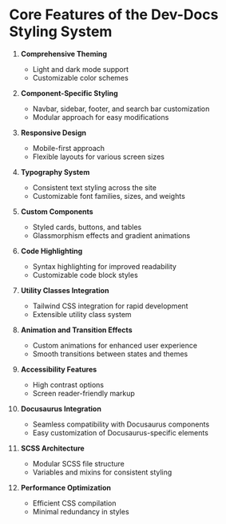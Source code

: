 

  # Core Features of the Dev-Docs Styling System

1. **Comprehensive Theming**
   - Light and dark mode support
   - Customizable color schemes

2. **Component-Specific Styling**
   - Navbar, sidebar, footer, and search bar customization
   - Modular approach for easy modifications

3. **Responsive Design**
   - Mobile-first approach
   - Flexible layouts for various screen sizes

4. **Typography System**
   - Consistent text styling across the site
   - Customizable font families, sizes, and weights

5. **Custom Components**
   - Styled cards, buttons, and tables
   - Glassmorphism effects and gradient animations

6. **Code Highlighting**
   - Syntax highlighting for improved readability
   - Customizable code block styles

7. **Utility Classes Integration**
   - Tailwind CSS integration for rapid development
   - Extensible utility class system

8. **Animation and Transition Effects**
   - Custom animations for enhanced user experience
   - Smooth transitions between states and themes

9. **Accessibility Features**
   - High contrast options
   - Screen reader-friendly markup

10. **Docusaurus Integration**
    - Seamless compatibility with Docusaurus components
    - Easy customization of Docusaurus-specific elements

11. **SCSS Architecture**
    - Modular SCSS file structure
    - Variables and mixins for consistent styling

12. **Performance Optimization**
    - Efficient CSS compilation
    - Minimal redundancy in styles

  